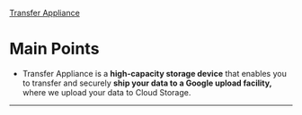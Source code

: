 [Transfer Appliance](https://cloud.google.com/transfer-appliance/docs/4.0/overview)

# Main Points

-   Transfer Appliance is a **high-capacity storage device** that enables you to transfer and securely **ship your data to a Google upload facility,** where we upload your data to Cloud Storage.

---
